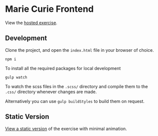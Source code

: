 # Marie Curie Frontend 

View the [hosted exercise](https://duncan-s-white.github.io/little-loft/).

## Development

Clone the project, and open the `index.html` file in your browser of choice.

`npm i`

To install all the required packages for local development

`gulp watch`

To watch the scss files in the `.scss/` directory and compile them to the `.css/` directory whenever changes are made.

Alternatively you can use `gulp buildStyles` to build them on request.

## Static Version

[View a static version](https://little-loft.duncanwhite.co.uk) of the exercise with minimal animation.
